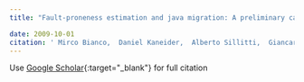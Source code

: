 ```yaml
---
title: "Fault-proneness estimation and java migration: A preliminary case study"

date: 2009-10-01
citation: ' Mirco Bianco,  Daniel Kaneider,  Alberto Sillitti,  Giancarlo Succi, &quot;Fault-proneness estimation and java migration: A preliminary case study.&quot;, 2009.'
---
```

Use [Google Scholar](https://scholar.google.com/scholar?q=Fault+proneness+estimation+and+java+migration:+A+preliminary+case+study){:target="_blank"} for full citation